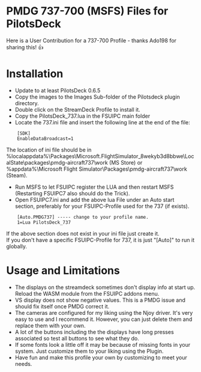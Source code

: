 # PMDG 737-700 (MSFS) Files for PilotsDeck
Here is a User Contribution for a 737-700 Profile - thanks Ado198 for sharing this! :thumbsup:<br/>


# Installation
- Update to at least PilotsDeck 0.6.5
- Copy the images to the Images Sub-folder of the Pilotsdeck plugin directory.
- Double click on the StreamDeck Profile to install it.
- Copy the PilotsDeck_737.lua in the FSUIPC main folder
- Locate the 737.ini file and insert the following line at the end of the file:
```
	[SDK]
    EnableDataBroadcast=1
```
The location of ini file should be in %localappdata%\Packages\Microsoft.FlightSimulator_8wekyb3d8bbwe\LocalState\packages\pmdg-aircraft737\work (MS Store) or %appdata%\Microsoft Flight Simulator\Packages\pmdg-aircraft737\work (Steam).
- Run MSFS to let FSUIPC register the LUA and then restart MSFS (Restarting FSUIPC7 also should do the Trick).
- Open FSUIPC7.ini and add the above lua File under an Auto start section, preferably for your FSUIPC-Profile used for the 737 (if exists).<br/>
```
	[Auto.PMDG737] ----- change to your profile name.
	1=Lua PilotsDeck_737
```
If the above section does not exist in your ini file just create it.<br/>
If you don't have a specific FSUIPC-Profile for 737, it is just "\[Auto\]" to run it globally.<br/>

# Usage and Limitations
- The displays on the streamdeck sometimes don't display info at start up. Reload the WASM module from the FSUIPC addons menu.
- VS display does not show negative values. This is a PMDG issue and should fix itself once PMDG correct it.
- The cameras are configured for my liking using the Njoy driver. It's very easy to use and I recommend it. However, you can just delete them and   replace them with your own.
- A lot of the buttons including the the displays have long presses associated so test all buttons to see what they do.
- If some fonts look a little off it may be because of missing fonts in your system. Just customize them to your liking using the Plugin.
- Have fun and make this profile your own by customizing to meet your needs.

